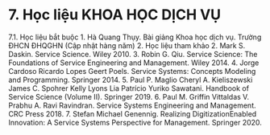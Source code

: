 # 7. Học liệu KHOA HỌC DỊCH VỤ
7.1. Học liệu bắt buộc 1. Hà Quang Thụy. Bài giảng Khoa học dịch vụ. Trường ĐHCN ĐHQGHN (Cập nhật hàng năm) 2. Học liệu tham khảo 2. Mark S. Daskin. Service Science. Wiley 2010. 3. Robin G. Qiu. Service Science: The Foundations of Service Engineering and Management. Wiley 2014. 4. Jorge Cardoso Ricardo Lopes Geert Poels. Service Systems: Concepts Modeling and Programming. Springer 2014. 5. Paul P. Maglio Cheryl A. Kieliszewski James C. Spohrer Kelly Lyons Lia Patrício Yuriko Sawatani. Handbook of Service Science (Volume II). Springer 2019. 6. Paul M. Griffin Vittaldas V. Prabhu A. Ravi Ravindran. Service Systems Engineering and Management. CRC Press 2018. 7. Stefan Michael Genennig. Realizing DigitizationEnabled Innovation: A Service Systems Perspective for Management. Springer 2020.
